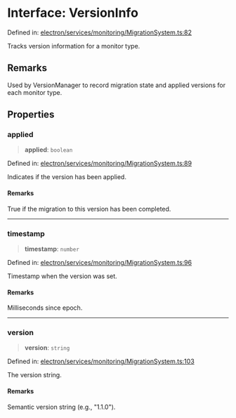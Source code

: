# Interface: VersionInfo

Defined in: [electron/services/monitoring/MigrationSystem.ts:82](https://github.com/Nick2bad4u/Uptime-Watcher/blob/8a1973382d5fe14c52996ecda381894eb7ecd4a6/electron/services/monitoring/MigrationSystem.ts#L82)

Tracks version information for a monitor type.

## Remarks

Used by VersionManager to record migration state and applied versions for each monitor type.

## Properties

### applied

> **applied**: `boolean`

Defined in: [electron/services/monitoring/MigrationSystem.ts:89](https://github.com/Nick2bad4u/Uptime-Watcher/blob/8a1973382d5fe14c52996ecda381894eb7ecd4a6/electron/services/monitoring/MigrationSystem.ts#L89)

Indicates if the version has been applied.

#### Remarks

True if the migration to this version has been completed.

***

### timestamp

> **timestamp**: `number`

Defined in: [electron/services/monitoring/MigrationSystem.ts:96](https://github.com/Nick2bad4u/Uptime-Watcher/blob/8a1973382d5fe14c52996ecda381894eb7ecd4a6/electron/services/monitoring/MigrationSystem.ts#L96)

Timestamp when the version was set.

#### Remarks

Milliseconds since epoch.

***

### version

> **version**: `string`

Defined in: [electron/services/monitoring/MigrationSystem.ts:103](https://github.com/Nick2bad4u/Uptime-Watcher/blob/8a1973382d5fe14c52996ecda381894eb7ecd4a6/electron/services/monitoring/MigrationSystem.ts#L103)

The version string.

#### Remarks

Semantic version string (e.g., "1.1.0").
